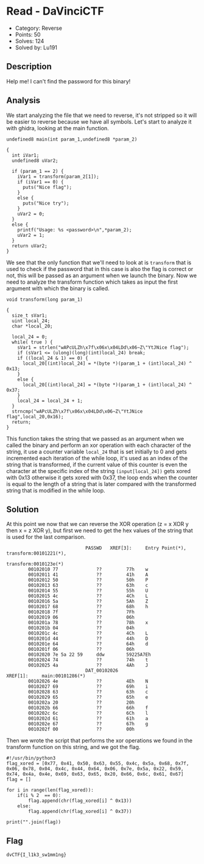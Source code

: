 # Read - DaVinciCTF

- Category: Reverse
- Points: 50
- Solves: 124
- Solved by: Lu191

## Description

Help me! I can't find the password for this binary!

## Analysis

We start analyzing the file that we need to reverse, it's not stripped so it will be easier to reverse because we have all symbols.
Let's start to analyze it with ghidra, looking at the main function.
```
undefined8 main(int param_1,undefined8 *param_2)

{
  int iVar1;
  undefined8 uVar2;
  
  if (param_1 == 2) {
    iVar1 = transform(param_2[1]);
    if (iVar1 == 0) {
      puts("Nice flag");
    }
    else {
      puts("Nice try");
    }
    uVar2 = 0;
  }
  else {
    printf("Usage: %s <password>\n",*param_2);
    uVar2 = 1;
  }
  return uVar2;
}
```

We see that the only function that we'll need to look at is `transform` that is used to check if the password that in this case is also the flag is correct or not, this will be passed as an argument when we launch the binary.
Now we need to analyze the transform function which takes as input the first argument with which the binary is called.

```
void transform(long param_1)

{
  size_t sVar1;
  uint local_24;
  char *local_20;
  
  local_24 = 0;
  while( true ) {
    sVar1 = strlen("wAPcULZh\x7f\x06x\x04LDd\x06~Z\"YtJNice flag");
    if (sVar1 <= (ulong)(long)(int)local_24) break;
    if ((local_24 & 1) == 0) {
      local_20[(int)local_24] = *(byte *)(param_1 + (int)local_24) ^ 0x13;
    }
    else {
      local_20[(int)local_24] = *(byte *)(param_1 + (int)local_24) ^ 0x37;
    }
    local_24 = local_24 + 1;
  }
  strncmp("wAPcULZh\x7f\x06x\x04LDd\x06~Z\"YtJNice flag",local_20,0x16);
  return;
}
```

This function takes the string that we passed as an argument when we called the binary and perform an xor operation with each character of the string, it use a counter variable `local_24` that is set initially to 0 and gets incremented each iteration of the while loop, it's used as an index of the string that is transformed, if the current value of this counter is even the character at the specific index of the string `(input[local_24])` gets xored with 0x13 otherwise it gets xored with 0x37, the loop ends when the counter is equal to the length of a string that is later compared with the transformed string that is modified in the while loop.

## Solution

At this point we now that we can reverse the XOR operation (z = x XOR y then x = z XOR y), but first we need to get the hex values of the string that is used for the last comparison.

```
                             PASSWD   XREF[3]:     Entry Point(*),                                                             transform:00101221(*), 
                                                   transform:0010123e(*)  
        00102010 77              ??         77h    w
        00102011 41              ??         41h    A
        00102012 50              ??         50h    P
        00102013 63              ??         63h    c
        00102014 55              ??         55h    U
        00102015 4c              ??         4Ch    L
        00102016 5a              ??         5Ah    Z
        00102017 68              ??         68h    h
        00102018 7f              ??         7Fh    
        00102019 06              ??         06h
        0010201a 78              ??         78h    x
        0010201b 04              ??         04h
        0010201c 4c              ??         4Ch    L
        0010201d 44              ??         44h    D
        0010201e 64              ??         64h    d
        0010201f 06              ??         06h
        00102020 7e 5a 22 59     ddw        59225A7Eh
        00102024 74              ??         74h    t
        00102025 4a              ??         4Ah    J
                             DAT_00102026                                    XREF[1]:     main:00101286(*)  
        00102026 4e              ??         4Eh    N
        00102027 69              ??         69h    i
        00102028 63              ??         63h    c
        00102029 65              ??         65h    e
        0010202a 20              ??         20h     
        0010202b 66              ??         66h    f
        0010202c 6c              ??         6Ch    l
        0010202d 61              ??         61h    a
        0010202e 67              ??         67h    g
        0010202f 00              ??         00h

```

Then we wrote the script that performs the xor operations we found in the transform function on this string, and we got the flag.

```
#!/usr/bin/python3
flag_xored = [0x77, 0x41, 0x50, 0x63, 0x55, 0x4c, 0x5a, 0x68, 0x7f, 0x06, 0x78, 0x04, 0x4c, 0x44, 0x64, 0x06, 0x7e, 0x5a, 0x22, 0x59, 0x74, 0x4a, 0x4e, 0x69, 0x63, 0x65, 0x20, 0x66, 0x6c, 0x61, 0x67]
flag = []

for i in range(len(flag_xored)):
    if(i % 2  == 0):
        flag.append(chr(flag_xored[i] ^ 0x13))
    else:
        flag.append(chr(flag_xored[i] ^ 0x37))

print("".join(flag))
```

## Flag

`dvCTF{I_l1k3_sw1mm1ng}`
